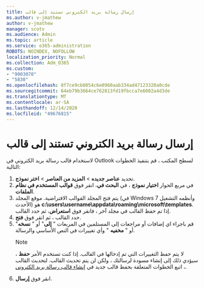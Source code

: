 ```yaml
---
title: إرسال رسالة بريد الكتروني تستند إلى قالب
ms.author: v-jmathew
author: v-jmathew
manager: scotv
ms.audience: Admin
ms.topic: article
ms.service: o365-administration
ROBOTS: NOINDEX, NOFOLLOW
localization_priority: Normal
ms.collection: Adm_O365
ms.custom:
- "9003070"
- "5830"
ms.openlocfilehash: 0f7ce9cb8054c6e0960aab334ad47123320a0cde
ms.sourcegitcommit: 64eb79b3664ce762813fd19fbcca7e6002a4d3de
ms.translationtype: MT
ms.contentlocale: ar-SA
ms.lasthandoff: 12/14/2020
ms.locfileid: "49676815"
---
```

# <a name="send-an-email-message-based-on-a-template"></a>إرسال رسالة بريد الكتروني تستند إلى قالب

لاستخدام قالب رسالة بريد الكتروني في Outlook لسطح المكتب ، قم بتنفيذ الخطوات التالية:

1. تحديد **عناصر جديده**  >  **المزيد من العناصر**  >  **اختر نموذج**.
2. في مربع الحوار **اختيار نموذج** ، في **البحث في**، انقر فوق **قوالب المستخدم في نظام الملفات**.
3. يتم فتح المجلد القوالب الافتراضية. موقع المجلد (في Windows 7 وأنظمه التشغيل الأحدث) هو **c:\users\username\appdata\roaming\microsoft\templates**. إذا تم حفظ القالب في مجلد آخر ، فانقر فوق **استعراض**، ثم حدد القالب.
4. حدد القالب ، ثم انقر فوق **فتح**.
5. قم باجراء اي إضافات أو مراجعات إلى المستلمين في المربعات " **إلى**" أو " **نسخه**" أو " **مخفيه** " وأي تغييرات في النص الأساسي والرسالة.
    > [!NOTE]
    > لا يتم حفظ التغييرات التي تم إدخالها في القالب. إذا كنت تستخدم الأمر **حفظ** ، سيؤدي ذلك إلى إنشاء مسودة لرسالتك ، ولكن لن يتم تحديث القالب. لتحديث القالب ، اتبع الخطوات المتعلقة بحفظ قالب جديد في [إنشاء قالب رسالة بريد الكتروني](https://support.microsoft.com/office/create-an-email-message-template-43ec7142-4dd0-4351-8727-bd0977b6b2d1).
6. انقر فوق **إرسال**.
